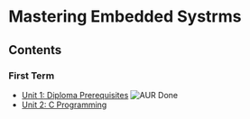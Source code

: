 # **Mastering Embedded Systrms**

## **Contents**
### **First Term**
- [Unit 1: Diploma Prerequisites]()   <img alt="AUR Done" src="https://img.shields.io/badge/No%20Assignments-Done-green?style=plastic">
- [Unit 2: C Programming](https://github.com/MohamedMagdyJarrah/Mastering-Embedded-Systrms/tree/main/Unit_2_C_Programming)

